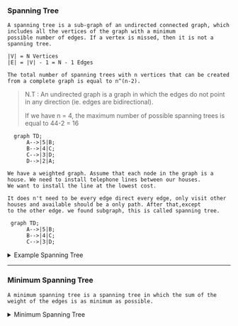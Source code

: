 ### Spanning Tree

```
A spanning tree is a sub-graph of an undirected connected graph, which includes all the vertices of the graph with a minimum 
possible number of edges. If a vertex is missed, then it is not a spanning tree.

|V| = N Vertices
|E| = |V| - 1 = N - 1 Edges

The total number of spanning trees with n vertices that can be created from a complete graph is equal to n^(n-2).
```

> N.T : An undirected graph is a graph in which the edges do not point in any direction (ie. edges are bidirectional).
> 
> If we have n = 4, the maximum number of possible spanning trees is equal to 44-2 = 16


  ```mermaid
    graph TD;
        A-->|5|B;
        B-->|4|C;
        C-->|3|D;
        D-->|2|A;
  ```
  
```
We have a weighted graph. Assume that each node in the graph is a house. We need to install telephone lines between our houses.
We want to install the line at the lowest cost. 

It does n't need to be every edge direct every edge, only visit other houses and available should be a only path. After that,except
to the other edge. we found subgraph, this is called spanning tree.
```

  ```mermaid
   graph TD;
        A-->|5|B;
        B-->|4|C;
        C-->|3|D;
  ```

<details> <summary> Example Spanning Tree </summary>
    
<br/>
 
#### Normal graph :
  
  ```mermaid
graph TD;
    A-->B;
    A-->D;
    B-->C;
    D-->C; 
```
 
#### A spanning tree :
  
  ```mermaid
graph TD;
    A-->B;
    A-->D;
    D-->C; 
```
   
#### A spanning tree :
  
  ```mermaid
graph TD;
    A-->B;
    B-->C;
    D-->C; 
```
   
#### A spanning tree :
  
  ```mermaid
graph TD;
    A-->D;
    B-->C;
    D-->C; 
```
   
#### A spanning tree :
  
  ```mermaid
graph TD;
    A-->B;
    A-->D;
    B-->C; 
```
   
#### A spanning tree :
  
  ```mermaid
graph TD;
    A-->B;
    A-->D;
    A-->C; 
```
   
#### A spanning tree :
  
  ```mermaid
graph TD;
    A-->D;
    D-->B
    B-->C; 
```
    
</details>

---

### Minimum Spanning Tree

```
A minimum spanning tree is a spanning tree in which the sum of the weight of the edges is as minimum as possible.
```

<details> <summary> Minimum Spanning Tree </summary>

<br/>
 
#### Weighted Normal graph :
  
![image](https://user-images.githubusercontent.com/59710234/184213945-738c500d-334a-449e-8d57-8d3ba716be3e.png)
 
#### A spanning tree :
  
![image](https://user-images.githubusercontent.com/59710234/184214000-83981e7f-53e8-4127-a26e-1b8e6524c9db.png)
   
#### A spanning tree :
  
![image](https://user-images.githubusercontent.com/59710234/184214035-32cb6b59-7a8b-4ad0-aee9-64053299fe0a.png)
   
#### A spanning tree :
  
![image](https://user-images.githubusercontent.com/59710234/184214073-d7694fbb-61ed-49d9-9e92-9cbdb0d61bb8.png)
   
#### A spanning tree :
  
![image](https://user-images.githubusercontent.com/59710234/184214091-9beb6c56-f987-4559-b372-c26fe050438f.png)
   
#### A spanning tree :
  
![image](https://user-images.githubusercontent.com/59710234/184214116-5c92bdbb-4672-482e-b9f2-61fde655c8ce.png)
   
#### The minimum spanning tree (7 cost) :
  
![image](https://user-images.githubusercontent.com/59710234/184214145-8b780ccc-5eda-4762-a11e-bf1c864b3d43.png)
  
</details>

